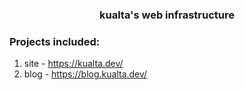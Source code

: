 <h3 align="center"> kualta's web infrastructure </h3> 

### Projects included:
1. site - https://kualta.dev/
2. blog - https://blog.kualta.dev/